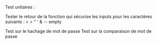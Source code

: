 Test unitaires :

Tester le retour de la fonction qui sécurise les inputs pour les caractères suivants : 
< > " ' & -- empty

Test sur le hachage de mot de passe
Test sur la comparaison de mot de passe